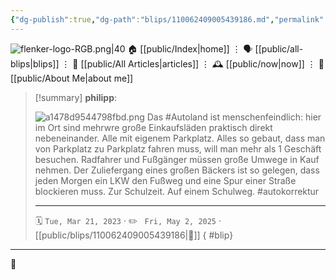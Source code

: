 ```yaml
---
{"dg-publish":true,"dg-path":"blips/110062409005439186.md","permalink":"/blips/110062409005439186/","title":"philipp on mastodon @ 2023-03-21"}
---
```



<div class="transclusion internal-embed is-loaded"><div class="markdown-embed">




![flenker-logo-RGB.png|40](/img/user/attachments/flenker-logo-RGB.png)
🏠 [[public/Index\|home]]  ⋮ 🗣️ [[public/all-blips\|blips]] ⋮  📝 [[public/All Articles\|articles]]  ⋮ 🕰️ [[public/now\|now]] ⋮ 🪪 [[public/About Me\|about me]]


</div></div>


> [!summary] **philipp**:
>
> ![a1478d9544798fbd.png](/img/user/attachments/a1478d9544798fbd.png)
> Das #Autoland ist menschenfeindlich: hier im
> Ort sind mehrwre große Einkaufsläden  praktisch direkt nebeneinander. Alle mit eigenem Parkplatz. Alles so gebaut, dass man von Parkplatz zu Parkplatz fahren muss, will man mehr als 1 Geschäft besuchen. Radfahrer und Fußgänger müssen große Umwege in Kauf nehmen. Der Zuliefergang eines großen Bäckers ist so gelegen, dass jeden Morgen ein LKW den Fußweg und eine Spur einer Straße blockieren muss. Zur Schulzeit. Auf einem Schulweg. #autokorrektur
> - - -
>
> 🗓️ <code>Tue, Mar 21, 2023</code>  · ✏️ <code> Fri, May 2, 2025</code>  · [[public/blips/110062409005439186\|🔗]]
{ #blip}


- - -

 👾
